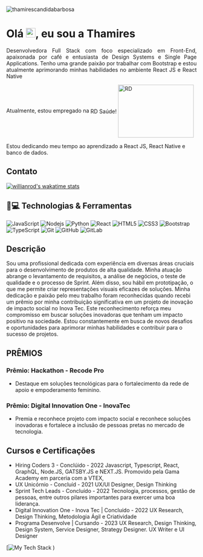 <p align="left"><img src="https://komarev.com/ghpvc/?username=thamirescandidabarbosa" alt="thamirescandidabarbosa" /></p>


<h1 align = "justify"> Olá <img src="https://media.giphy.com/media/hvRJCLFzcasrR4ia7z/giphy.gif" width="25px">, eu sou a Thamires</h1>
<p align = "justify">Desenvolvedora Full Stack com foco especializado em Front-End, apaixonada por café e entusiasta de Design Systems e Single Page Applications. Tenho uma grande paixão por trabalhar com Bootstrap e estou atualmente aprimorando minhas habilidades no ambiente React JS e React Native</p>

<p>
Atualmente, estou empregado na <span style="vertical-align: middle;">RD Saúde!</span>
<img src="https://cdn.rd.com.br/prod-v2/2024/03/5e4b1d46-af_rd_saude_logo_tagline_fundo_branco_rgb.png" alt="RD" width="200" height="140" style="vertical-align: middle;">
</p>

Estou dedicando meu tempo ao aprendizado a React JS, React Native e banco de dados.

## Contato

[![willianrod's wakatime stats](https://github-readme-stats.vercel.app/api/wakatime?username=willianrod)](https://github.com/anuraghazra/github-readme-stats)
## 🚀💻 Technologias & Ferramentas

![JavaScript](https://img.shields.io/badge/-JavaScript-black?style=flat-square&logo=javascript)
![Nodejs](https://img.shields.io/badge/-Nodejs-black?style=flat-square&logo=Node.js)
![Python](https://img.shields.io/badge/-Python-black?style=flat-square&logo=Python)
![React](https://img.shields.io/badge/-React-black?style=flat-square&logo=react)
![HTML5](https://img.shields.io/badge/-HTML5-E34F26?style=flat-square&logo=html5&logoColor=white)
![CSS3](https://img.shields.io/badge/-CSS3-1572B6?style=flat-square&logo=css3)
![Bootstrap](https://img.shields.io/badge/-Bootstrap-563D7C?style=flat-square&logo=bootstrap)
![TypeScript](https://img.shields.io/badge/-TypeScript-007ACC?style=flat-square&logo=typescript)
![Git](https://img.shields.io/badge/-Git-black?style=flat-square&logo=git)
![GitHub](https://img.shields.io/badge/-GitHub-181717?style=flat-square&logo=github)
![GitLab](https://img.shields.io/badge/-GitLab-FCA121?style=flat-square&logo=gitlab)


## Descrição
Sou uma profissional dedicada com experiência em diversas áreas cruciais para o desenvolvimento de produtos de alta qualidade. Minha atuação abrange o levantamento de requisitos, a análise de negócios, o teste de qualidade e o processo de Sprint. Além disso, sou hábil em prototipação, o que me permite criar representações visuais eficazes de soluções.
Minha dedicação e paixão pelo meu trabalho foram reconhecidas quando recebi um prêmio por minha contribuição significativa em um projeto de inovação de impacto social no Inova Tec. Este reconhecimento reforça meu compromisso em buscar soluções inovadoras que tenham um impacto positivo na sociedade. Estou constantemente em busca de novos desafios e oportunidades para aprimorar minhas habilidades e contribuir para o sucesso de projetos.

## PRÊMIOS

### Prêmio: Hackathon - Recode Pro
- Destaque em soluções tecnológicas para o fortalecimento da rede de apoio e empoderamento feminino.

### Prêmio: Digital Innovation One - InovaTec
- Premia e reconhece projeto com impacto social e reconhece soluções inovadoras e fortalece a inclusão de pessoas pretas no mercado de tecnologia.


## Cursos e Certificações 

- Hiring Coders 3 - Conclúido - 2022
  Javascript, Typescript, React, GraphQL, Node.JS, GATSBY.JS e NEXT.JS. Promovido pela Gama Academy em parceria com a VTEX,
- UX Unicórnio - Concluíd - 2021
  UX/UI Designer, Design Thinking
- Sprint Tech Leads - Concluído - 2022
  Tecnologia, processos, gestão de pessoas, entre outros pilares importantes para exercer uma boa liderança.
- Digital Innovation One - Inova Tec | Concluído - 2022
  UX Research, Design Thinking, Metodologia Ágil e Criatividade
- Programa Desenvolve | Cursando - 2023
  UX Research, Design Thinking, Design System, Service Designer, Strategy Designer. UX Writer e UI Designer


[![My Tech Stack](https://github-readme-tech-stack.vercel.app/api/cards?lineCount=1)
)

